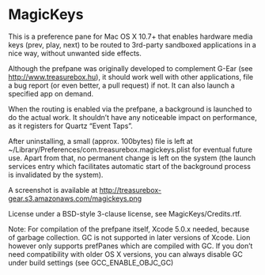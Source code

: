 MagicKeys
=========

This is a preference pane for Mac OS X 10.7+ that enables hardware media keys (prev, play, next) to be routed to 3rd-party sandboxed applications in a nice way, without unwanted side effects.

Although the prefpane was originally developed to complement G-Ear (see http://www.treasurebox.hu), it should work well with other applications, file a bug report (or even better, a pull request) if not. It can also launch a specified app on demand.

When the routing is enabled via the prefpane, a background is launched to do the actual work. It shouldn’t have any noticeable impact on performance, as it registers for Quartz “Event Taps”.

After uninstalling, a small (approx. 100bytes) file is left at ~/Library/Preferences/com.treasurebox.magickeys.plist for eventual future use. Apart from that, no permanent change is left on the system (the launch services entry which facilitates automatic start of the background process is invalidated by the system).

A screenshot is available at http://treasurebox-gear.s3.amazonaws.com/magickeys.png

License under a BSD-style 3-clause license, see MagicKeys/Credits.rtf.

Note: For compilation of the prefpane itself, Xcode 5.0.x needed, because of garbage collection. GC is not supported in later versions of Xcode. Lion however only supports prefPanes which are compiled with GC. If you don’t need compatibility with older OS X versions, you can always disable GC under build settings (see GCC_ENABLE_OBJC_GC)